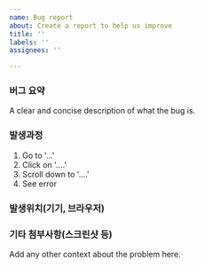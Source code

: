 ```yaml
---
name: Bug report
about: Create a report to help us improve
title: ''
labels: ''
assignees: ''

---
```


### 버그 요약
A clear and concise description of what the bug is.

### 발생과정
1. Go to '...'
2. Click on '....'
3. Scroll down to '....'
4. See error

### 발생위치(기기, 브라우저)

### 기타 첨부사항(스크린샷 등)
Add any other context about the problem here.
